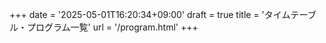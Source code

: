 +++
date = '2025-05-01T16:20:34+09:00'
draft = true
title = 'タイムテーブル・プログラム一覧'
url = '/program.html'
+++
